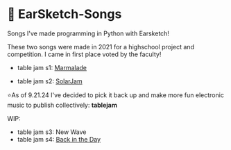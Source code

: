 # 🎵 EarSketch-Songs
Songs I've made programming in Python with Earsketch!

These two songs were made in 2021 for a highschool project and competition. I came in first place voted by the faculty!

- table jam s1: [Marmalade](https://earsketch.gatech.edu/earsketch2/?sharing=hP-bpLOzr-XG9wZWSTosGw)

- table jam s2: [SolarJam](https://earsketch.gatech.edu/earsketch2/?sharing=UPixan2njk6qIdx8eU5Sog)

⭐As of 9.21.24 I've decided to pick it back up and make more fun electronic music to publish collectively: **tablejam**

WIP: 
- table jam s3: New Wave
- table jam s4: [Back in the Day](https://earsketch.gatech.edu/earsketch2/?sharing=VW4vR3tabG6qGeB4R99ADg)
